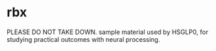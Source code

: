 # rbx
PLEASE DO NOT TAKE DOWN. sample material used by HSGLP0, for studying practical outcomes with neural processing.

